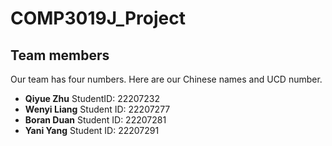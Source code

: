 # COMP3019J_Project

## Team members

Our team has four numbers. Here are our Chinese names and UCD number.
- **Qiyue Zhu** StudentID: 22207232
- **Wenyi Liang** Student ID: 22207277
- **Boran Duan** Student ID: 22207281
- **Yani Yang** Student ID: 22207291
